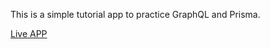 This is a simple tutorial app to practice GraphQL and Prisma.

[Live APP](https://darinder-type-safety-client.onrender.com/)
